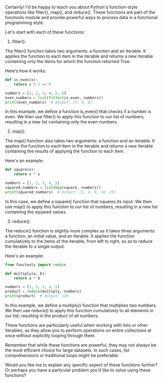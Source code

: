 Certainly! I'd be happy to teach you about Python's function-style operations like filter(), map(), and reduce(). These
 functions are part of the functools module and provide powerful ways to process data in a functional programming style.

Let's start with each of these functions:

1. filter():

The filter() function takes two arguments: a function and an iterable. It applies the function to each item in the iterable
 and returns a new iterable containing only the items for which the function returned True.

Here's how it works:

```python
def is_even(x):
    return x % 2 == 0

numbers = [1, 2, 3, 4, 5, 6]
even_numbers = list(filter(is_even, numbers))
print(even_numbers)  # Output: [2, 4, 6]
```

In this example, we define a function is_even() that checks if a number is even. We then use filter() to apply this
 function to our list of numbers, resulting in a new list containing only the even numbers.

2. map():

The map() function also takes two arguments: a function and an iterable. It applies the function to each item in the
 iterable and returns a new iterable containing the results of applying the function to each item.

Here's an example:

```python
def square(x):
    return x * x

numbers = [1, 2, 3, 4, 5]
squared_numbers = list(map(square, numbers))
print(squared_numbers)  # Output: [1, 4, 9, 16, 25]
```

In this case, we define a square() function that squares its input. We then use map() to apply this function to our list
 of numbers, resulting in a new list containing the squared values.

3. reduce():

The reduce() function is slightly more complex as it takes three arguments: a function, an initial value, and an iterable.
 It applies the function cumulatively to the items of the iterable, from left to right, so as to reduce the iterable to a
 single output.

Here's an example:

```python
from functools import reduce

def multiply(a, b):
    return a * b

numbers = [1, 2, 3, 4, 5]
product = reduce(multiply, numbers)
print(product)  # Output: 120
```

In this example, we define a multiply() function that multiplies two numbers. We then use reduce() to apply this function
 cumulatively to all elements in our list, resulting in the product of all numbers.

These functions are particularly useful when working with lists or other iterables, as they allow you to perform operations
 on entire collections at once without explicitly looping through them.

Remember that while these functions are powerful, they may not always be the most efficient choice for large datasets. In
 such cases, list comprehensions or traditional loops might be preferable.

Would you like me to explain any specific aspect of these functions further? Or perhaps you have a particular problem you'd
 like to solve using these functions?